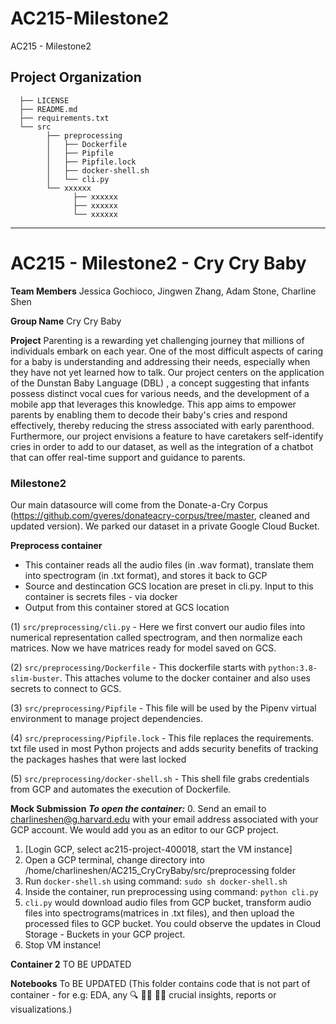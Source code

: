 AC215-Milestone2
==============================

AC215 - Milestone2

Project Organization
------------
      ├── LICENSE
      ├── README.md
      ├── requirements.txt
      └── src
            ├── preprocessing
            │   ├── Dockerfile
            │   ├── Pipfile
            │   ├── Pipfile.lock
            │   ├── docker-shell.sh
            │   └── cli.py
            └── xxxxxx
                  ├── xxxxxx
                  ├── xxxxxx
                  └── xxxxxx


--------
# AC215 - Milestone2 - Cry Cry Baby

**Team Members**
Jessica Gochioco, Jingwen Zhang, Adam Stone, Charline Shen


**Group Name**
Cry Cry Baby

**Project**
Parenting is a rewarding yet challenging journey that millions of individuals embark on each year. One of the most difficult aspects of caring for a baby is understanding and addressing their needs, especially when they have not yet learned how to talk. Our project centers on the application of the Dunstan Baby Language (DBL) , a concept suggesting that infants possess distinct vocal cues for various needs, and the development of a mobile app that leverages this knowledge. This app aims to empower parents by enabling them to decode their baby's cries and respond effectively, thereby reducing the stress associated with early parenthood. Furthermore, our project envisions a feature to have caretakers self-identify cries in order to add to our dataset, as well as the integration of a chatbot that can offer real-time support and guidance to parents.


### Milestone2 ###
Our main datasource will come from the Donate-a-Cry Corpus  (https://github.com/gveres/donateacry-corpus/tree/master, cleaned and updated version). We parked our dataset in a private Google Cloud Bucket. 


**Preprocess container**
- This container reads all the audio files (in .wav format), translate them into spectrogram (in .txt format), and stores it back to GCP
- Source and destincation GCS location are preset in cli.py. Input to this container is secrets files - via docker
- Output from this container stored at GCS location

(1) `src/preprocessing/cli.py`  - Here we first convert our audio files into numerical representation called spectrogram, and then normalize each matrices. Now we have matrices ready for model saved on GCS. 

(2) `src/preprocessing/Dockerfile` - This dockerfile starts with  `python:3.8-slim-buster`. This <statement> attaches volume to the docker container and also uses secrets to connect to GCS.

(3) `src/preprocessing/Pipfile` - This file will be used by the Pipenv virtual environment to manage project dependencies.

(4) `src/preprocessing/Pipfile.lock` - This file replaces the requirements. txt file used in most Python projects and adds security benefits of tracking the packages hashes that were last locked

(5) `src/preprocessing/docker-shell.sh` - This shell file grabs credentials from GCP and automates the execution of Dockerfile.

**Mock Submission**
***To open the container:***
0. Send an email to charlineshen@g.harvard.edu with your email address associated with your GCP account. We would add you as an editor to our GCP project.
1. [Login GCP, select ac215-project-400018, start the VM instance] 
2. Open a GCP terminal, change directory into /home/charlineshen/AC215_CryCryBaby/src/preprocessing folder
3. Run `docker-shell.sh` using command: `sudo sh docker-shell.sh`
4. Inside the container, run preprocessing using command: `python cli.py`
5. `cli.py` would download audio files from GCP bucket, transform audio files into spectrograms(matrices in .txt files), and then upload the processed files to GCP bucket. You could observe the updates in Cloud Storage - Buckets in your GCP project.
6. Stop VM instance!

**Container 2**
TO BE UPDATED

**Notebooks** 
 To BE UPDATED (This folder contains code that is not part of container - for e.g: EDA, any 🔍 🕵️‍♀️ 🕵️‍♂️ crucial insights, reports or visualizations.)


